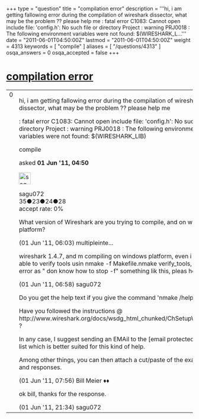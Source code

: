 +++
type = "question"
title = "compilation error"
description = '''hi, i am getting fallowing error during the compilation of wireshark dissector, what may be the problem ?? please help me : fatal error C1083: Cannot open include file: &#x27;config.h&#x27;: No such file or directory Project : warning PRJ0018 : The following environment variables were not found: $(WIRESHARK_L...'''
date = "2011-06-01T04:50:00Z"
lastmod = "2011-06-01T04:50:00Z"
weight = 4313
keywords = [ "compile" ]
aliases = [ "/questions/4313" ]
osqa_answers = 0
osqa_accepted = false
+++

<div class="headNormal">

# [compilation error](/questions/4313/compilation-error)

</div>

<div id="main-body">

<div id="askform">

<table id="question-table" style="width:100%;"><colgroup><col style="width: 50%" /><col style="width: 50%" /></colgroup><tbody><tr class="odd"><td style="width: 30px; vertical-align: top"><div class="vote-buttons"><div id="post-4313-score" class="post-score" title="current number of votes">0</div><div id="favorite-count" class="favorite-count"></div></div></td><td><div id="item-right"><div class="question-body"><p>hi, i am getting fallowing error during the compilation of wireshark dissector, what may be the problem ?? please help me</p><p>: fatal error C1083: Cannot open include file: 'config.h': No such file or directory Project : warning PRJ0018 : The following environment variables were not found: $(WIRESHARK_LIB)</p></div><div id="question-tags" class="tags-container tags">compile</div><div id="question-controls" class="post-controls"></div><div class="post-update-info-container"><div class="post-update-info post-update-info-user"><p>asked <strong>01 Jun '11, 04:50</strong></p><img src="https://secure.gravatar.com/avatar/257c9f9e498193d7ddde57090efe094a?s=32&amp;d=identicon&amp;r=g" class="gravatar" width="32" height="32" alt="sagu072&#39;s gravatar image" /><p>sagu072<br />
<span class="score" title="35 reputation points">35</span><span title="23 badges"><span class="badge1">●</span><span class="badgecount">23</span></span><span title="24 badges"><span class="silver">●</span><span class="badgecount">24</span></span><span title="28 badges"><span class="bronze">●</span><span class="badgecount">28</span></span><br />
<span class="accept_rate" title="Rate of the user&#39;s accepted answers">accept rate:</span> <span title="sagu072 has no accepted answers">0%</span></p></div></div><div id="comments-container-4313" class="comments-container"><span id="4314"></span><div id="comment-4314" class="comment"><div id="post-4314-score" class="comment-score"></div><div class="comment-text"><p>What version of Wireshark are you trying to compile, and on what platform?</p></div><div id="comment-4314-info" class="comment-info"><span class="comment-age">(01 Jun '11, 06:03)</span> multipleinte...</div></div><span id="4317"></span><div id="comment-4317" class="comment"><div id="post-4317-score" class="comment-score"></div><div class="comment-text"><p>wireshark 1.4.7, and m compiling on windows platform, even i could not able to verify tools usin nmake -f Makefile.nmake verify_tools, m getting error as " don know how to stop -f" something lik this, pleas help</p></div><div id="comment-4317-info" class="comment-info"><span class="comment-age">(01 Jun '11, 06:58)</span> sagu072</div></div><span id="4318"></span><div id="comment-4318" class="comment"><div id="post-4318-score" class="comment-score"></div><div class="comment-text"><p>Do you get the help text if you give the command 'nmake /help' ?</p><p>Have you followed the instructions @ http://www.wireshark.org/docs/wsdg_html_chunked/ChSetupWin32.html ?</p><p>In any case, I suggest sending an EMAil to the [email protected] mailing list which is better suited for this kind of help.</p><p>Among other things, you can then attach a cut/paste of the exact cmds and responses.</p></div><div id="comment-4318-info" class="comment-info"><span class="comment-age">(01 Jun '11, 07:56)</span> Bill Meier ♦♦</div></div><span id="4324"></span><div id="comment-4324" class="comment"><div id="post-4324-score" class="comment-score"></div><div class="comment-text"><p>ok bill, thanks for the response.</p></div><div id="comment-4324-info" class="comment-info"><span class="comment-age">(01 Jun '11, 21:34)</span> sagu072</div></div></div><div id="comment-tools-4313" class="comment-tools"></div><div class="clear"></div><div id="comment-4313-form-container" class="comment-form-container"></div><div class="clear"></div></div></td></tr></tbody></table>

</div>

</div>

